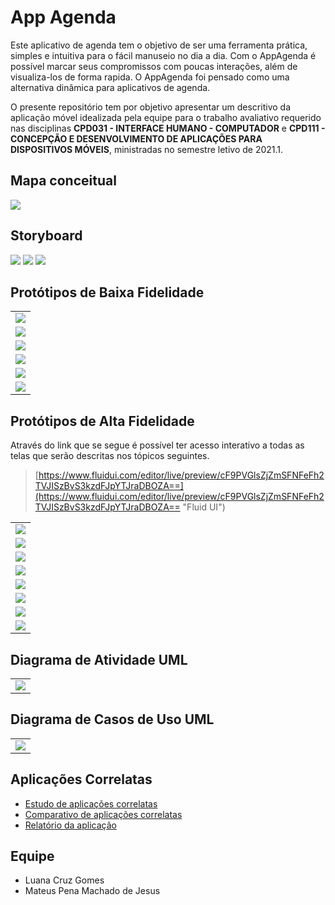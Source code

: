 # App Agenda

Este aplicativo de agenda tem o objetivo de ser uma ferramenta prática, simples e intuitiva para o fácil manuseio no dia a dia. Com o AppAgenda é possível marcar seus compromissos com poucas interações, além de visualiza-los de forma rapida. O AppAgenda foi pensado como uma alternativa dinâmica para aplicativos de agenda.

O presente repositório tem por objetivo apresentar um descritivo da aplicação móvel idealizada pela equipe para o trabalho avaliativo requerido nas disciplinas **CPD031 - INTERFACE HUMANO - COMPUTADOR** e **CPD111 - CONCEPÇÃO E DESENVOLVIMENTO DE APLICAÇÕES PARA DISPOSITIVOS MÓVEIS**, ministradas no semestre letivo de 2021.1.

## Mapa conceitual
![](MapaConceitual/Mapa-1.png)

## Storyboard
![](Storyboard/1.PNG)
![](Storyboard/2.PNG)
![](Storyboard/3.PNG)

## Protótipos de Baixa Fidelidade
|   |
| :------------: |
| ![](ProtótipoBaixaFidelidade/1.PNG) |
| ![](ProtótipoBaixaFidelidade/2.PNG) |
| ![](ProtótipoBaixaFidelidade/3.PNG) |
| ![](ProtótipoBaixaFidelidade/4.PNG) |
| ![](ProtótipoBaixaFidelidade/5.PNG) |
| ![](ProtótipoBaixaFidelidade/6.PNG) |


## Protótipos de Alta Fidelidade

Através do link que se segue é possível ter acesso interativo a todas as telas que serão descritas nos tópicos seguintes.

> [https://www.fluidui.com/editor/live/preview/cF9PVGlsZjZmSFNFeFh2TVJISzBvS3kzdFJpYTJraDBOZA==](https://www.fluidui.com/editor/live/preview/cF9PVGlsZjZmSFNFeFh2TVJISzBvS3kzdFJpYTJraDBOZA== "Fluid UI")

|   |
| :------------: |
| ![](ProtótipoAltaFidelidade/1.PNG) |
| ![](ProtótipoAltaFidelidade/2.PNG) |
| ![](ProtótipoAltaFidelidade/3.PNG) |
| ![](ProtótipoAltaFidelidade/4.PNG) |
| ![](ProtótipoAltaFidelidade/5.PNG) |
| ![](ProtótipoAltaFidelidade/6.PNG) |
| ![](ProtótipoAltaFidelidade/7.PNG) |
| ![](ProtótipoAltaFidelidade/8.PNG) |

## Diagrama de Atividade UML
|   |
| :------------: |
| ![](Diagramas/Diagramas-AtividadeUML.png) |

## Diagrama de Casos de Uso UML
|   |
| :------------: |
| ![](Diagramas/Diagramas-CasosUsoUML.png) |

## Aplicações Correlatas
- [Estudo de aplicações correlatas](AplicaçõesCorrelatas/EstudoAplicaçõesCorrelatas.pdf)
- [Comparativo de aplicações correlatas](AplicaçõesCorrelatas/ComparativoAplicaçõesCorrelatas.pdf)
- [Relatório da aplicação](Relatorio/Relatório.pdf)

## Equipe
- Luana Cruz Gomes
- Mateus Pena Machado de Jesus
